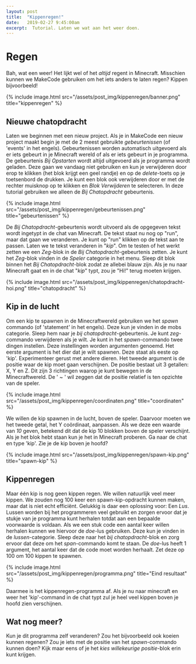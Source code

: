 ```yaml
---
layout: post
title:  "Kippenregen!"
date:   2019-02-27 9:45:00am
excerpt:  Tutorial. Laten we wat aan het weer doen.
---
```


# Regen

Bah, wat een weer! Het lijkt wel of het _altijd_ regent in Minecraft. Misschien kunnen we MakeCode gebruiken om het iets anders te laten regen? Kippen bijvoorbeeld!

{% include image.html src="/assets/post_img/kippenregen/banner.png" title="kippenregen" %}

## Nieuwe chatopdracht

Laten we beginnen met een nieuw project. Als je in MakeCode een nieuw project maakt begin je met de 2 meest gebruikte _gebeurtenissen_ (of 'events' in het engels). Gebeurtenissen worden automatisch uitgevoerd als er iets gebeurt in je Minecraft wereld of als er iets gebeurt in je programma. De gebeurtenis _Bij Opstarten_ wordt altijd uitgevoerd als je programma wordt geladen. Deze gaan we vandaag niet gebruiken en kun je verwijderen door erop te klikken (het blok krijgt een geel randje) en op de _delete_-toets op je toetsenbord de drukken. Je kunt een blok ook verwijderen door er met de rechter muisknop op te klikken en _Blok Verwijderen_ te selecteren. In deze tutorial gebruiken we alleen de _Bij Chatopdracht_ gebeurtenis.

{% include image.html src="/assets/post_img/kippenregen/gebeurtenissen.png" title="gebeurtenissen" %}

De _Bij Chatopdracht_-gebeurtenis wordt uitvoerd als de opgegeven tekst wordt ingetypt in de chat van Minecraft. De tekst staat nu nog op "run", maar dat gaan we veranderen. Je kunt op "run" klikken op de tekst aan te passen. Laten we te tekst veranderen in "_kip_". Om te testen of het werkt zetten we een _Zeg_-blok in de _Bij Chatopdracht_-gebeurtenis zetten. Je kunt het _Zeg_-blok vinden in de _Speler_ categorie in het menu. Sleep dit blok binnen het _Bij Chatopdracht_-blok zodat ze allebei blauw zijn. Als je nu naar Minecraft gaat en in de chat "_kip_" typt, zou je "Hi!" terug moeten krijgen.

{% include image.html src="/assets/post_img/kippenregen/chatopdracht-hoi.png" title="chatopdracht" %}

## Kip in de lucht

Om een kip te spawnen in de Minecraftwereld gebruiken we het _spawn_ commando (of 'statement' in het engels). Deze kun je vinden in de mobs categorie. Sleep hem naar je _bij chatopdracht_-gebeurtenis. Je kunt _zeg_-commando verwijderen als je wilt. Je kunt in het _spawn_-commando twee dingen instellen. Deze instellingen worden argumenten genoemd. Het eerste argument is het dier dat je wilt spawnen. Deze staat als eeste op 'kip'. Experimenteer gerust met andere dieren.
Het tweede argument is de positie waar de kip moet gaan verschijnen. De positie bestaat uit 3 getallen: X, Y en Z. Dit zijn 3 richtingen waarop je kunt bewegen in de Minecraftwereld. De ' ~ ' wil zeggen dat de positie relatief is ten opzichte van de speler.

{% include image.html src="/assets/post_img/kippenregen/coordinaten.png" title="coordinaten" %}

We willen de kip spawnen in de lucht, boven de speler. Daarvoor moeten we het tweede getal, het Y coördinaat, aanpassen. Als we deze een waarde van _10_ geven, betekend dit dat de kip 10 blokken boven de speler verschijnt. Als je het blok hebt staan kun je het in Minecraft proberen. Ga naar de chat en type 'kip'. Zie je de kip boven je hoofd?

{% include image.html src="/assets/post_img/kippenregen/spawn-kip.png" title="spawn-kip" %}

## Kippenregen

Maar één kip is nog geen kippen regen. We willen natuurlijk veel meer kippen. We zouden nog 100 keer een spawn-kip-opdracht kunnen maken, maar dat is niet echt efficiënt. Gelukkig is daar een oplossing voor: Een _Lus_. Lussen worden bij het programmeren veel gebruikt en zorgen ervoor dat je stukje van je programma kunt herhalen totdat aan een bepaalde voorwaarde is voldaan.
Als we een stuk code een aantal keer willen herhalen kunnen we hiervoor de _doe_-lus gebruiken. Deze kun je vinden in de _lussen_-categorie. Sleep deze naar het _bij chatopdracht_-blok en zorg ervoor dat deze om het _span_-commando komt te staan. De _doe_-lus heeft 1 argument, het aantal keer dat de code moet worden herhaalt. Zet deze op 100 om 100 kippen te spawnen.

{% include image.html src="/assets/post_img/kippenregen/programma.png" title="Eind resultaat" %}

Daarmee is het kippenregen-programma af. Als je nu naar minecraft en weer het 'kip'-command in de chat typt zul je heel veel kippen boven je hoofd zien verschijnen.

## Wat nog meer?

Kun je dit programma zelf veranderen? Zou het bijvoorbeeld ook koeien kunnen regenen? Zou je iets met de positie van het _spawn_-commando kunnen doen? Kijk maar eens of je het _kies willekeurige positie_-blok erin kunt krijgen.
